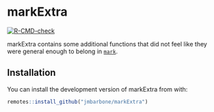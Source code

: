 
<!-- README.md is generated from README.Rmd. Please edit that file -->

# markExtra

<!-- badges: start -->

[![R-CMD-check](https://github.com/jmbarbone/markExtra/workflows/R-CMD-check/badge.svg)](https://github.com/jmbarbone/markExtra/actions)
<!-- badges: end -->

markExtra contains some additional functions that did not feel like they
were general enough to belong in [`mark`](github.com/jmbarbone/mark).

## Installation

You can install the development version of markExtra from with:

``` r
remotes::install_github("jmbarbone/markExtra")
```
